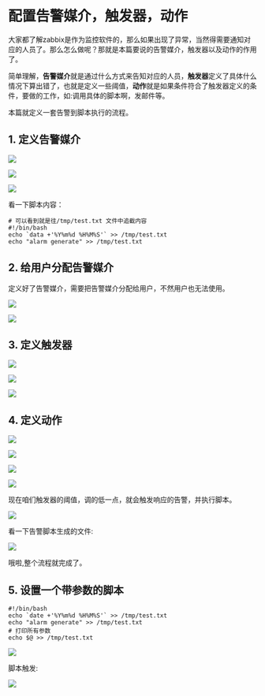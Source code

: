 # 配置告警媒介，触发器，动作

大家都了解zabbix是作为监控软件的，那么如果出现了异常，当然得需要通知对应的人员了。那么怎么做呢？那就是本篇要说的告警媒介，触发器以及动作的作用了。

简单理解，**告警媒介**就是通过什么方式来告知对应的人员，**触发器**定义了具体什么情况下算出错了，也就是定义一些阈值，**动作**就是如果条件符合了触发器定义的条件，要做的工作，如:调用具体的脚本啊，发邮件等。

本篇就定义一套告警到脚本执行的流程。

## 1. 定义告警媒介

![](../../image/zabbix/24.png)

![](../../image/zabbix/25.png)

![](../../image/zabbix/26.png)

看一下脚本内容：

```shell
# 可以看到就是往/tmp/test.txt 文件中追截内容
#!/bin/bash
echo `data +'%Y%m%d %H%M%S'` >> /tmp/test.txt
echo "alarm generate" >> /tmp/test.txt
```



## 2. 给用户分配告警媒介

定义好了告警媒介，需要把告警媒介分配给用户，不然用户也无法使用。

![](../../image/zabbix/35.png)

![](../../image/zabbix/36.png)

## 3. 定义触发器

![](../../image/zabbix/28.png)

![](../../image/zabbix/29.png)

![](../../image/zabbix/30.png)

## 4. 定义动作

![](../../image/zabbix/31.png)

![](../../image/zabbix/32.png)

![](../../image/zabbix/33.png)

![](../../image/zabbix/34.png)

现在咱们触发器的阈值，调的低一点，就会触发响应的告警，并执行脚本。

![](../../image/zabbix/37.png)

看一下告警脚本生成的文件:

![](../../image/zabbix/38.png)

哦啦,整个流程就完成了。



## 5. 设置一个带参数的脚本

```shell
#!/bin/bash
echo `date +'%Y%m%d %H%M%S'` >> /tmp/test.txt
echo "alarm generate" >> /tmp/test.txt
# 打印所有参数
echo $@ >> /tmp/test.txt
```

![](../../image/zabbix/39.png)

脚本触发:

![](../../image/zabbix/40.png)

